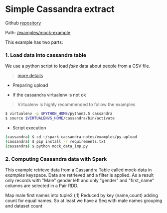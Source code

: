 # Simple Cassandra extract

Github [repository](https://github.com/jasset75/spark-cassandra-notes)

Path: [/examples/mock-example](https://github.com/jasset75/spark-cassandra-notes/examples/mock-example/)

This example has two parts:

### 1. Load data into cassandra table

We use a python script to load *fake* data about people from a CSV file.
>[more details](../PyUpload/mock_data_imp.md)

- Preparing upload

- If the cassandra virtualenv is not ok

> Virtualenv is highly recommended to follow the examples

```sh
$ virtualenv -p $PYTHON_HOME/python3.5 cassandra
$ source $VIRTUALENVS_HOME/cassandra/bin/activate
```

- Script execution
```sh
(cassandra) $ cd ~/spark-cassandra-notes/examples/py-upload
(cassandra) $ pip install -r requirements.txt
(cassandra) $ python mock_data_imp.py 
``` 

### 2. Computing Cassandra data with Spark

This example retrieve data from a Cassandra Table called mock-data in *examples* keyspace. Data are retrieved and a filter is applied. As a result only records with "Male" gender left and only "gender" and "first_name" columns are selected in a Pair RDD.

Map male first names into tuple2 (<name>,1)
Reduced by key (name,count) adding count for equal names. So at least we have a Seq with male names grouping and dataset count 

